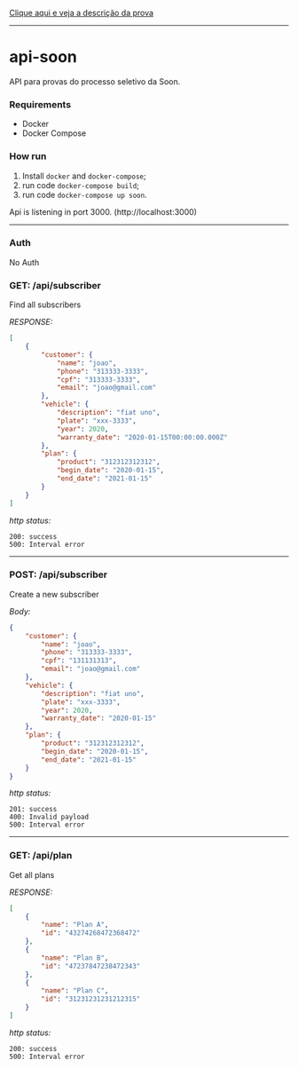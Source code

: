[Clique aqui e veja a descrição da prova](https://www.evernote.com/shard/s458/sh/87c999a6-7f21-193b-6ac0-18b6ceea7824/ab8469ce348b513a83fa4e0458071554)

---

# api-soon
API para provas do processo seletivo da Soon.

### Requirements

- Docker
- Docker Compose

### How run

1) Install `docker` and `docker-compose`;
2) run code `docker-compose build`;
3) run code `docker-compose up soon`.

Api is listening in port 3000. (http://localhost:3000)

---

### Auth

No Auth

### GET: /api/subscriber

Find all subscribers

*RESPONSE:*
```json
[
    {
        "customer": {
            "name": "joao",
            "phone": "313333-3333",
            "cpf": "313333-3333",
            "email": "joao@gmail.com"
        },
        "vehicle": {
            "description": "fiat uno",
            "plate": "xxx-3333",
            "year": 2020,
            "warranty_date": "2020-01-15T00:00:00.000Z"
        },
        "plan": {
            "product": "312312312312",
            "begin_date": "2020-01-15",
            "end_date": "2021-01-15"
        }
    }
]
```

*http status:*

    200: success
    500: Interval error

----

### POST: /api/subscriber

Create a new subscriber

*Body:*
```json
{
	"customer": {
		"name": "joao",
		"phone": "313333-3333",
		"cpf": "131131313",
		"email": "joao@gmail.com"
	},
	"vehicle": {
		"description": "fiat uno",
		"plate": "xxx-3333",
		"year": 2020,
		"warranty_date": "2020-01-15"
	},
	"plan": {
		"product": "312312312312",
		"begin_date": "2020-01-15",
		"end_date": "2021-01-15"
	}
}
```

*http status:*

    201: success
    400: Invalid payload
    500: Interval error

----

### GET: /api/plan

Get all plans

*RESPONSE:*
```json
[
    {
        "name": "Plan A",
        "id": "43274268472368472"
    },
    {
        "name": "Plan B",
        "id": "47237847238472343"
    },
    {
        "name": "Plan C",
        "id": "31231231231212315"
    }
]
```

*http status:*

    200: success
    500: Interval error
